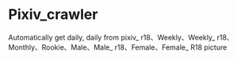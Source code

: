 # Pixiv_crawler
Automatically get daily, daily from pixiv_ r18、Weekly、Weekly_ r18、Monthly、Rookie、Male、Male_ r18、Female、Female_ R18 picture

